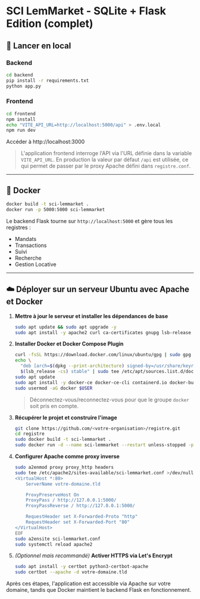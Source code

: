 # SCI LemMarket - SQLite + Flask Edition (complet)

## 🚀 Lancer en local

### Backend
```bash
cd backend
pip install -r requirements.txt
python app.py
```

### Frontend
```bash
cd frontend
npm install
echo "VITE_API_URL=http://localhost:5000/api" > .env.local
npm run dev
```
Accéder à http://localhost:3000

> L'application frontend interroge l'API via l'URL définie dans la variable `VITE_API_URL`. En production la valeur par défaut `/api` est utilisée, ce qui permet de passer par le proxy Apache défini dans `registre.conf`.

---

## 🐳 Docker

```bash
docker build -t sci-lemmarket .
docker run -p 5000:5000 sci-lemmarket
```

Le backend Flask tourne sur `http://localhost:5000` et gère tous les registres :
- Mandats
- Transactions
- Suivi
- Recherche
- Gestion Locative

---

## ☁️ Déployer sur un serveur Ubuntu avec Apache et Docker

1. **Mettre à jour le serveur et installer les dépendances de base**
   ```bash
   sudo apt update && sudo apt upgrade -y
   sudo apt install -y apache2 curl ca-certificates gnupg lsb-release
   ```

2. **Installer Docker et Docker Compose Plugin**
   ```bash
   curl -fsSL https://download.docker.com/linux/ubuntu/gpg | sudo gpg --dearmor -o /usr/share/keyrings/docker.gpg
   echo \
     "deb [arch=$(dpkg --print-architecture) signed-by=/usr/share/keyrings/docker.gpg] https://download.docker.com/linux/ubuntu \
     $(lsb_release -cs) stable" | sudo tee /etc/apt/sources.list.d/docker.list > /dev/null
   sudo apt update
   sudo apt install -y docker-ce docker-ce-cli containerd.io docker-buildx-plugin docker-compose-plugin
   sudo usermod -aG docker $USER
   ```
   > Déconnectez-vous/reconnectez-vous pour que le groupe `docker` soit pris en compte.

3. **Récupérer le projet et construire l'image**
   ```bash
   git clone https://github.com/<votre-organisation>/registre.git
   cd registre
   sudo docker build -t sci-lemmarket .
   sudo docker run -d --name sci-lemmarket --restart unless-stopped -p 5000:5000 sci-lemmarket
   ```

4. **Configurer Apache comme proxy inverse**
   ```bash
   sudo a2enmod proxy proxy_http headers
   sudo tee /etc/apache2/sites-available/sci-lemmarket.conf >/dev/null <<'EOF'
   <VirtualHost *:80>
       ServerName votre-domaine.tld

       ProxyPreserveHost On
       ProxyPass / http://127.0.0.1:5000/
       ProxyPassReverse / http://127.0.0.1:5000/

       RequestHeader set X-Forwarded-Proto "http"
       RequestHeader set X-Forwarded-Port "80"
   </VirtualHost>
   EOF
   sudo a2ensite sci-lemmarket.conf
   sudo systemctl reload apache2
   ```

5. *(Optionnel mais recommandé)* **Activer HTTPS via Let's Encrypt**
   ```bash
   sudo apt install -y certbot python3-certbot-apache
   sudo certbot --apache -d votre-domaine.tld
   ```

Après ces étapes, l'application est accessible via Apache sur votre domaine, tandis que Docker maintient le backend Flask en fonctionnement.
